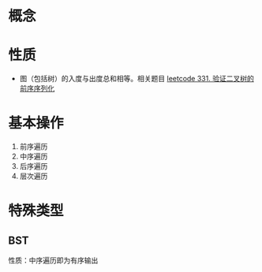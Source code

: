 # 概念

# 性质

- 图（包括树）的入度与出度总和相等。相关题目 [leetcode 331. 验证二叉树的前序序列化](https://leetcode-cn.com/problems/verify-preorder-serialization-of-a-binary-tree/)

# 基本操作

1. 前序遍历
1. 中序遍历
1. 后序遍历
1. 层次遍历


# 特殊类型

## BST

性质：中序遍历即为有序输出
